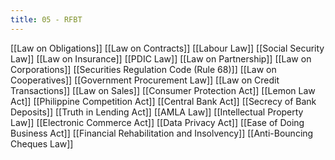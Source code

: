 ```yaml
---
title: 05 - RFBT
---
```


[[Law on Obligations]]
[[Law on Contracts]]
[[Labour Law]]
[[Social Security Law]]
[[Law on Insurance]]
[[PDIC Law]]
[[Law on Partnership]]
[[Law on Corporations]]
[[Securities Regulation Code (Rule 68)]]
[[Law on Cooperatives]]
[[Government Procurement Law]]
[[Law on Credit Transactions]]
[[Law on Sales]]
[[Consumer Protection Act]]
[[Lemon Law Act]]
[[Philippine Competition Act]]
[[Central Bank Act]]
[[Secrecy of Bank Deposits]]
[[Truth in Lending Act]]
[[AMLA Law]]
[[Intellectual Property Law]]
[[Electronic Commerce Act]]
[[Data Privacy Act]]
[[Ease of Doing Business Act]]
[[Financial Rehabilitation and Insolvency]]
[[Anti-Bouncing Cheques Law]]
